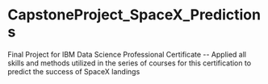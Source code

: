 # CapstoneProject_SpaceX_Predictions
Final Project for IBM Data Science Professional Certificate -- Applied all skills and methods utilized in the series of courses for this certification to predict the success of SpaceX landings
